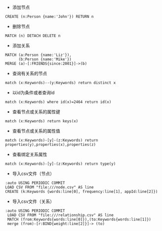 - 添加节点

```cypher
CREATE (n:Person {name:'John'}) RETURN n
```

- 删除节点

```cypher
MATCH (n) DETACH DELETE n
```

- 添加关系

```cypher
MATCH (a:Person {name:'Liz'}), 
      (b:Person {name:'Mike'}) 
MERGE (a)-[:FRIENDS{since:2001}]->(b)
```

- 查询有关系的节点

```cypher
match (x:Keywords)--(y:Keywords) return distinct x
```

- 以id为条件或者查询id

```cypher
match (x:Keywords) where id(x)=2464 return id(x)
```

- 查看节点或关系的属性键

```cypher
match (x:Keywords) return keys(x)
```

- 查看节点或关系的属性值

```cypher
match (x:Keywords)-[y]-(z:Keywords) return properties(y),properties(x),properties(z)
```

- 查看绑定关系属性

```cypher
match (x:Keywords)-[y]-(z:Keywords) return type(y)
```

- 导入csv文件（节点）

```cypher
:auto USING PERIODIC COMMIT
LOAD CSV FROM "file:///node.csv" AS line
CREATE (k:Keywords {words:line[0], frequency:line[1], appId:line[2]})
```

- 导入csv文件（关系）

```cypher
:auto USING PERIODIC COMMIT
 LOAD CSV FROM "file:///relationship.csv" AS line
 MATCH (from:Keywords{words:line[0]}),(to:Keywords{words:line[1]})
 merge (from)-[r:BIND{weight:line[2]}]-> (to)
```

